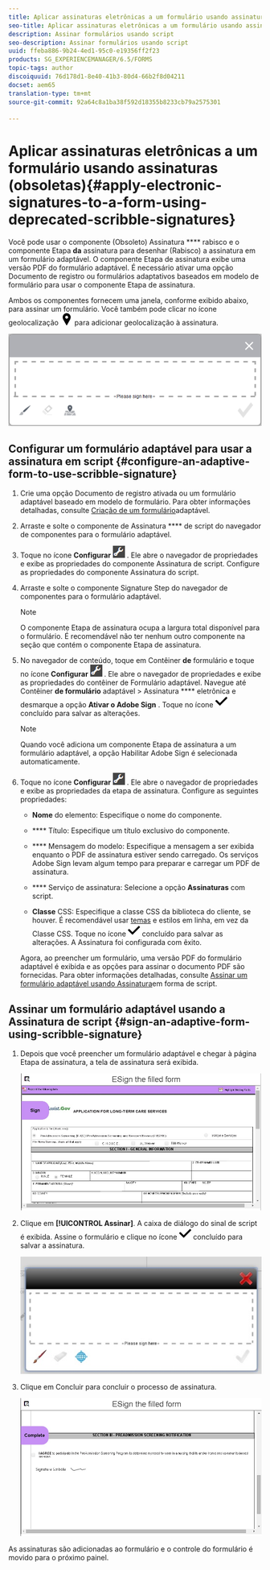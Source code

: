 ```yaml
---
title: Aplicar assinaturas eletrônicas a um formulário usando assinaturas (obsoletas)
seo-title: Aplicar assinaturas eletrônicas a um formulário usando assinaturas (obsoletas)
description: Assinar formulários usando script
seo-description: Assinar formulários usando script
uuid: ffeba886-9b24-4ed1-95c0-e19356ff2f23
products: SG_EXPERIENCEMANAGER/6.5/FORMS
topic-tags: author
discoiquuid: 76d178d1-8e40-41b3-80d4-66b2f8d04211
docset: aem65
translation-type: tm+mt
source-git-commit: 92a64c8a1ba38f592d18355b8233cb79a2575301

---
```



# Aplicar assinaturas eletrônicas a um formulário usando assinaturas (obsoletas){#apply-electronic-signatures-to-a-form-using-deprecated-scribble-signatures}

Você pode usar o componente (Obsoleto) Assinatura **** rabisco e o componente Etapa **da** assinatura para desenhar (Rabisco) a assinatura em um formulário adaptável. O componente Etapa de assinatura exibe uma versão PDF do formulário adaptável. É necessário ativar uma opção Documento de registro ou formulários adaptativos baseados em modelo de formulário para usar o componente Etapa de assinatura.

Ambos os componentes fornecem uma janela, conforme exibido abaixo, para assinar um formulário. Você também pode clicar no ícone geolocalização ![aem_6_3_geolocation](assets/aem_6_3_geolocation.png) para adicionar geolocalização à assinatura.

![Caixa de diálogo de sinal de rabisco](assets/scribble-signature.png)

## Configurar um formulário adaptável para usar a assinatura em script {#configure-an-adaptive-form-to-use-scribble-signature}

1. Crie uma opção Documento de registro ativada ou um formulário adaptável baseado em modelo de formulário. Para obter informações detalhadas, consulte [Criação de um formulário](../../forms/using/creating-adaptive-form.md)adaptável.
1. Arraste e solte o componente de Assinatura **** de script do navegador de componentes para o formulário adaptável.
1. Toque no ícone **Configurar** ![configuração](assets/configure.png) . Ele abre o navegador de propriedades e exibe as propriedades do componente Assinatura de script. Configure as propriedades do componente Assinatura do script.
1. Arraste e solte o componente Signature Step do navegador de componentes para o formulário adaptável.

   >[!NOTE]
   >
   >O componente Etapa de assinatura ocupa a largura total disponível para o formulário. É recomendável não ter nenhum outro componente na seção que contém o componente Etapa de assinatura.

1. No navegador de conteúdo, toque em Contêiner **de** formulário e toque no ícone **Configurar** ![](/help/forms/using/assets/configure.png) . Ele abre o navegador de propriedades e exibe as propriedades do contêiner de Formulário adaptável. Navegue até Contêiner **de formulário** adaptável > Assinatura **** eletrônica e desmarque a opção **Ativar o Adobe Sign** . Toque no ícone ![aem_6_3_forms_save](assets/aem_6_3_forms_save.png) concluído para salvar as alterações.

   >[!NOTE]
   >
   >Quando você adiciona um componente Etapa de assinatura a um formulário adaptável, a opção Habilitar Adobe Sign é selecionada automaticamente.

1. Toque no ícone **Configurar** ![configuração](assets/configure.png) . Ele abre o navegador de propriedades e exibe as propriedades da etapa de assinatura. Configure as seguintes propriedades:

   * **Nome** do elemento: Especifique o nome do componente.

   * **** Título: Especifique um título exclusivo do componente.
   * **** Mensagem do modelo: Especifique a mensagem a ser exibida enquanto o PDF de assinatura estiver sendo carregado. Os serviços Adobe Sign levam algum tempo para preparar e carregar um PDF de assinatura.
   * **** Serviço de assinatura: Selecione a opção **Assinaturas** com script.

   * **Classe** CSS: Especifique a classe CSS da biblioteca do cliente, se houver. É recomendável usar [temas](../../forms/using/themes.md) e estilos [](../../forms/using/inline-style-adaptive-forms.md) em linha, em vez da Classe CSS.
   Toque no ícone ![aem_6_3_forms_save](assets/aem_6_3_forms_save.png) concluído para salvar as alterações. A Assinatura foi configurada com êxito.

   Agora, ao preencher um formulário, uma versão PDF do formulário adaptável é exibida e as opções para assinar o documento PDF são fornecidas. Para obter informações detalhadas, consulte [Assinar um formulário adaptável usando Assinatura](../../forms/using/signing-forms-using-scribble.md#sign-an-adaptive-form-using-scribble-signature)em forma de script.

## Assinar um formulário adaptável usando a Assinatura de script {#sign-an-adaptive-form-using-scribble-signature}

1. Depois que você preencher um formulário adaptável e chegar à página Etapa de assinatura, a tela de assinatura será exibida.

   ![Tela de assinatura para a página do EchoSign](assets/esignscribblesign.jpg)

1. Clique em **[!UICONTROL Assinar]**. A caixa de diálogo do sinal de script é exibida. Assine o formulário e clique no ícone ![aem_6_3_forms_save](assets/aem_6_3_forms_save.png) concluído para salvar a assinatura.

   ![Caixa de diálogo de sinal de rabisco](assets/scribblewidget.jpg)

1. Clique em Concluir para concluir o processo de assinatura.

   ![Concluir o processo de assinatura](assets/scribblecomplete.jpg)

As assinaturas são adicionadas ao formulário e o controle do formulário é movido para o próximo painel.

